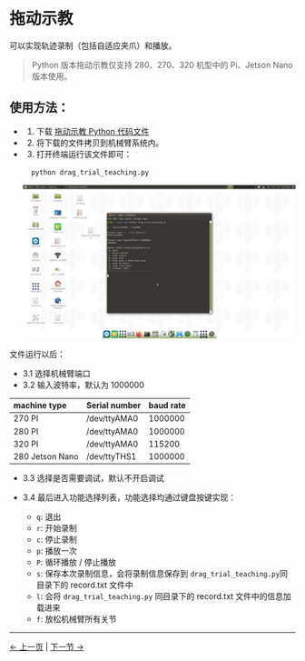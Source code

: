 # 拖动示教

可以实现轨迹录制（包括自适应夹爪）和播放。

> Python 版本拖动示教仅支持 280、270、320 机型中的 Pi、Jetson Nano 版本使用。

## 使用方法：

- 1. 下载 [拖动示教 Python 代码文件](https://github.com/elephantrobotics/pymycobot/blob/main/demo/drag_trial_teaching.py)
- 2. 将下载的文件拷贝到机械臂系统内。
- 3. 打开终端运行该文件即可：

  ```bash
    python drag_trial_teaching.py
  ```

    <img src="../../resources/10-ApplicationPython/drag.png" style="zoom:100%;" />

文件运行以后：

- 3.1 选择机械臂端口
- 3.2 输入波特率，默认为 1000000

| **machine type** | **Serial number** | **baud rate** |
| :--------------- | :---------------- | :------------ |
| 270 PI           | /dev/ttyAMA0      | 1000000       |
| 280 PI           | /dev/ttyAMA0      | 1000000       |
| 320 PI           | /dev/ttyAMA0      | 115200        |
| 280 Jetson Nano  | /dev/ttyTHS1      | 1000000       |

- 3.3 选择是否需要调试，默认不开启调试
- 3.4 最后进入功能选择列表，功能选择均通过键盘按键实现：

  - `q`: 退出
  - `r`: 开始录制
  - `c`: 停止录制
  - `p`: 播放一次
  - `P`: 循环播放 / 停止播放
  - `s`: 保存本次录制信息，会将录制信息保存到 `drag_trial_teaching.py`同目录下的 record.txt 文件中
  - `l`: 会将 `drag_trial_teaching.py` 同目录下的 record.txt 文件中的信息加载进来
  - `f`: 放松机械臂所有关节

---

[← 上一页](3_TCPIP.md) | [下一节 →](5_Handle_control.md)
